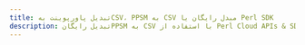 ---title: تبدیل پاورپوینت بهCSV، PPSM به CSV مبدل رایگان یا Perl SDKdescription: تبدیل رایگانPPSM به CSV با استفاده از Perl Cloud APIs & SDK. همچنین اسناد Microsoft PowerPoint را در Cloud ایجاد، ویرایش و رندر کنید.---